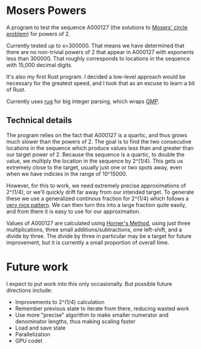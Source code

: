 # Mosers Powers

A program to test the sequence A000127 (the solutions to [Mosers' circle problem](https://en.wikipedia.org/wiki/Dividing_a_circle_into_areas)) for powers of 2.

Currently tested up to x=300000. That means we have determined that there are no non-trivial powers of 2 that appear in A000127 with exponents less than 300000. That roughly corresponds to locations in the sequence with 15,000 decimal digits.

It's also my first Rust program. I decided a low-level approach would be necessary for the greatest speed, and I took that as an excuse to learn a bit of Rust.

Currently uses [rug](https://crates.io/crates/rug) for big integer parsing, which wraps [GMP](https://gmplib.org/).

## Technical details

The program relies on the fact that A000127 is a quartic, and thus grows much slower than the powers of 2. The goal is to find the two consecutive locations in the sequence which produce values less than and greater than our target power of 2. Because the sequence is a quartic, to double the value, we multiply the location in the sequence by 2^(1/4). This gets us extremely close to the target, usually just one or two spots away, even when we have indicies in the range of 10^15000.

However, for this to work, we need extremely precise approximations of 2^(1/4), or we'll quickly drift far away from our intended target. To generate these we use a generalized continous fraction for 2^(1/4) which follows a [very nice pattern](https://en.wikipedia.org/wiki/Generalized_continued_fraction#Roots_of_positive_numbers). We can then turn this into a large fraction quite easily, and from there it is easy to use for our approximation.

Values of A000127 are calculated using [Horner's Method](https://en.wikipedia.org/wiki/Horner%27s_method), using just three multiplications, three small additions/subtractions, one left-shift, and a divide by three. The divide by three in particular may be a target for future improvement, but it is currently a small proportion of overall time.

# Future work

I expect to put work into this only occasionally. But possible future directions include:

* Improvements to 2^(1/4) calculation
 * Remember previous state to iterate from there, reducing wasted work
 * Use more "precise" algorithm to make smaller numerator and denominator lengths, thus making scaling faster
* Load and save state
* Parallelization
* GPU codet